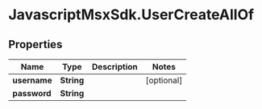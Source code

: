 # JavascriptMsxSdk.UserCreateAllOf

## Properties

Name | Type | Description | Notes
------------ | ------------- | ------------- | -------------
**username** | **String** |  | [optional] 
**password** | **String** |  | 



